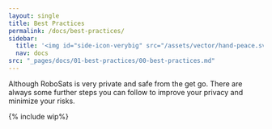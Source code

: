 ```yaml
---
layout: single
title: Best Practices
permalink: /docs/best-practices/
sidebar:
  title: '<img id="side-icon-verybig" src="/assets/vector/hand-peace.svg"/>Best Practices'
  nav: docs
src: "_pages/docs/01-best-practices/00-best-practices.md"
--- 
```


Although RoboSats is very private and safe from the get go. There are always some further steps you can follow to improve your privacy and minimize your risks.

{% include wip%}